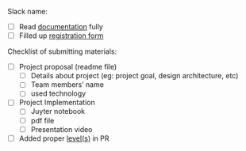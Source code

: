 <!--
If your project is not ready to marge, please add WIP level in your PR . 
When you are ready to submit your project, please add `complete` level and assign any of the [organizers](https://github.com/mhmohona/MicrosoftML-ProjectShowcasing#organizing-team) in your project so that we can be notifyed and marge your pull request.



-->


Slack name: 

- [ ] Read [documentation](https://docs.google.com/document/d/1p0rplg0ZrIFfBabY1WyhyVOxjVjxMORC3koV00rscAI/edit?usp=drivesdk) fully
- [ ] Filled up [registration form](forms.gle/1gghccdj9B6jqyB27)

Checklist of submitting materials: 

- [ ] Project proposal (readme file)
  - [ ] Details about project (eg: project goal, design architecture, etc) 
  - [ ] Team members’ name
  - [ ] used technology 
- [ ] Project Implementation
  - [ ] Juyter notebook
  - [ ] pdf file
  - [ ] Presentation video
- [ ] Added proper [level(s)](https://github.com/mhmohona/MicrosoftML-ProjectShowcasing/labels) in PR
